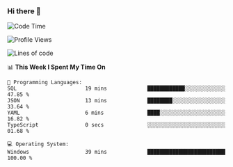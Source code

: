 ### Hi there 👋
<!--START_SECTION:waka-->
![Code Time](http://img.shields.io/badge/Code%20Time-210%20hrs%2038%20mins-blue)

![Profile Views](http://img.shields.io/badge/Profile%20Views-0-blue)

![Lines of code](https://img.shields.io/badge/From%20Hello%20World%20I%27ve%20Written-1.0%20million%20lines%20of%20code-blue)

📊 **This Week I Spent My Time On** 

```text
💬 Programming Languages: 
SQL                      19 mins             ████████████░░░░░░░░░░░░░   47.85 % 
JSON                     13 mins             ████████░░░░░░░░░░░░░░░░░   33.64 % 
YAML                     6 mins              ████░░░░░░░░░░░░░░░░░░░░░   16.82 % 
TypeScript               0 secs              ░░░░░░░░░░░░░░░░░░░░░░░░░   01.68 % 

💻 Operating System: 
Windows                  39 mins             █████████████████████████   100.00 % 
```


<!--END_SECTION:waka-->
<!--
**AnimeruFR/AnimeruFR** is a ✨ _special_ ✨ repository because its `README.md` (this file) appears on your GitHub profile.

Here are some ideas to get you started:

- 🔭 I’m currently working on ...
- 🌱 I’m currently learning ...
- 👯 I’m looking to collaborate on ...
- 🤔 I’m looking for help with ...
- 💬 Ask me about ...
- 📫 How to reach me: ...
- 😄 Pronouns: ...
- ⚡ Fun fact: ...
-->
